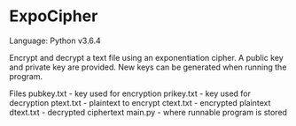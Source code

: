 # ExpoCipher
Language: Python v3.6.4

Encrypt and decrypt a text file using an exponentiation cipher.
A public key and private key are provided. New keys can be generated when running the program.

Files
pubkey.txt      -   key used for encryption
prikey.txt      -   key used for decryption
ptext.txt       -   plaintext to encrypt
ctext.txt       -   encrypted plaintext
dtext.txt       -   decrypted ciphertext
main.py         -   where runnable program is stored
